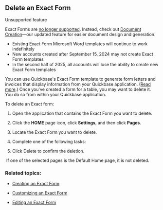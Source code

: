 ## Delete an Exact Form

Unsupported feature

Exact Forms are [no longer supported](https://community.quickbase.com/blog/the-qrew-blog-/exact-forms-is-being-retired/88688). Instead, check out [Document Creation](https://helpv2.quickbase.com/hc/en-us/articles/30225959071508)—our updated feature for easier document design and generation.  

-   Existing Exact Form Microsoft Word templates will continue to work indefinitely 
-   New accounts created after September 15, 2024 may not create Exact Form templates
-   In the second half of 2025, all accounts will lose the ability to create new Exact Form templates

You can use Quickbase's Exact Form template to generate form letters and invoices that display information from your Quickbase application. ([Read more](https://helpv2.quickbase.com/hc/en-us/articles/4570390477588-Creating-Exact-Forms-).) Once you've created a form for a table, you may want to delete it. You do so from within your Quickbase application.

To delete an Exact form:

1.  Open the application that contains the Exact Form you want to delete.
    
2.  Click the **HOME** page icon, click **Settings**, and then click **Pages**.
    
3.  Locate the Exact Form you want to delete.
    
4.  Complete one of the following tasks:
    
5.  Click Delete to confirm the deletion.

 If one of the selected pages is the Default Home page, it is not deleted.

### Related topics:

-   [Creating an Exact Form](https://helpv2.quickbase.com/hc/en-us/articles/4570390477588-Creating-Exact-Forms-)
    
-   [Customizing an Exact Form](https://helpv2.quickbase.com/hc/en-us/articles/4570263029140-Customize-an-Exact-Form-)
    
-   [Editing an Exact Form](https://helpv2.quickbase.com/hc/en-us/articles/4570328955668-Edit-an-Exact-Form-)